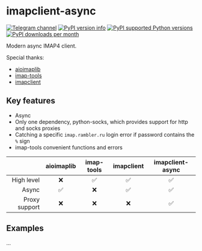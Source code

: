 # imapclient-async

[![Telegram channel](https://img.shields.io/endpoint?color=neon&url=https://tg.sumanjay.workers.dev/cum_insider)](https://t.me/cum_insider)
[![PyPI version info](https://img.shields.io/pypi/v/imapclient-async.svg)](https://pypi.python.org/pypi/imapclient-async)
[![PyPI supported Python versions](https://img.shields.io/pypi/pyversions/imapclient-async.svg)](https://pypi.python.org/pypi/imapclient-async)
[![PyPI downloads per month](https://img.shields.io/pypi/dm/imapclient-async.svg)](https://pypi.python.org/pypi/imapclient-async)

Modern async IMAP4 client.

Special thanks:

- [aioimaplib](https://github.com/iroco-co/aioimaplib)
- [imap-tools](https://github.com/ikvk/imap_tools)
- [imapclient](https://github.com/mjs/imapclient)

## Key features
- Async
- Only one dependency, python-socks, which provides support for http and socks proxies
- Catching a specific `imap.rambler.ru` login error if password contains the `%` sign
- imap-tools convenient functions and errors

|               | aioimaplib | imap-tools | imapclient | imapclient-async | 
|--------------:|:----------:|:----------:|:----------:|:----------------:|
|    High level |     ❌      |     ✅      |     ✅      |        ✅         |
|         Async |     ✅      |     ❌      |     ✅      |        ✅         |
| Proxy support |     ❌      |     ❌      |     ❌      |        ✅         |

## Examples

...
